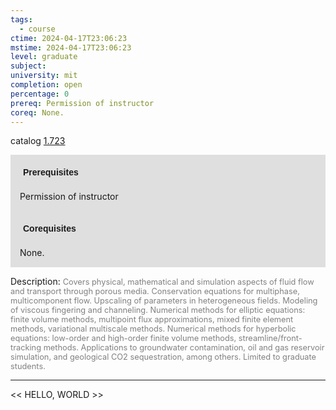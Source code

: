 ```yaml
---
tags:
  - course
ctime: 2024-04-17T23:06:23
mstime: 2024-04-17T23:06:23
level: graduate
subject: 
university: mit
completion: open
percentage: 0
prereq: Permission of instructor
coreq: None.
---
```


catalog [1.723](http://student.mit.edu/catalog/m1c.html#1.723)

<span style="display: block; padding: 15px; background-color: rgb(100, 100, 100, 0.2);"><font id="m_prereq291_0" style="display: block; font-family: Arial, sans-serif; font-weight: bold; padding: 5px">Prerequisites</font><br><span id="prereq291_0">Permission of instructor</span></span>
<span style="display: block; padding: 15px; background-color: rgb(100, 100, 100, 0.2);"><font id="m_coreq291_0" style="display: block; font-family: Arial, sans-serif; font-weight: bold; padding: 5px">Corequisites</font><br><span id="coreq291_0">None.</span></span>

<font style="">Description:</font>
<font style="color: grey; font-size: 0.8rem;">Covers physical, mathematical and simulation aspects of fluid flow and transport through porous media. Conservation equations for multiphase, multicomponent flow. Upscaling of parameters in heterogeneous fields. Modeling of viscous fingering and channeling. Numerical methods for elliptic equations: finite volume methods, multipoint flux approximations, mixed finite element methods, variational multiscale methods. Numerical methods for hyperbolic equations: low-order and high-order finite volume methods, streamline/front-tracking methods. Applications to groundwater contamination, oil and gas reservoir simulation, and geological CO2 sequestration, among others. Limited to graduate students.</font>



---

<< HELLO, WORLD >>
